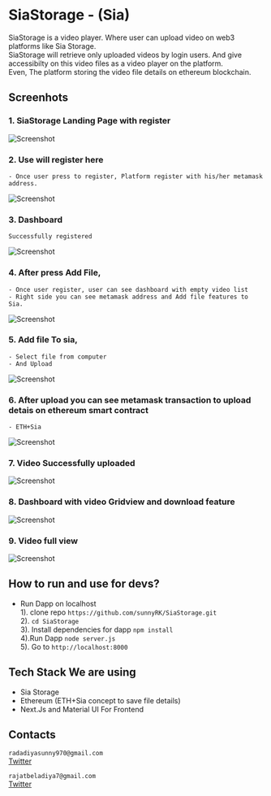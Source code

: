 # SiaStorage - (Sia)

SiaStorage is a video player. Where user can upload video on web3 platforms like Sia Storage.   
SiaStorage will retrieve only uploaded videos by login users. And give accessibilty on this video files as a video player on the platform.  
Even, The platform storing the video file details on ethereum blockchain.  

## Screenhots

### 1. SiaStorage Landing Page with register 
![Screenshot](screenshots/screenshots1.png)

### 2. Use will register here
    - Once user press to register, Platform register with his/her metamask address.
![Screenshot](screenshots/screenshots2.png)

### 3. Dashboard
    Successfully registered
![Screenshot](screenshots/screenshots3.png)

### 4. After press Add File,

    - Once user register, user can see dashboard with empty video list
    - Right side you can see metamask address and Add file features to Sia.
![Screenshot](screenshots/screenshots4.png)

### 5. Add file To sia,

    - Select file from computer
    - And Upload
![Screenshot](screenshots/screenshots5.png)

### 6. After upload you can see metamask transaction to upload detais on ethereum smart contract

    - ETH+Sia
![Screenshot](screenshots/screenshots7.png)

### 7. Video Successfully uploaded
![Screenshot](screenshots/screenshots6.png)

### 8. Dashboard with video Gridview and download feature
![Screenshot](screenshots/screenshots8.png)

### 9. Video full view
![Screenshot](screenshots/screenshots9.png)

## How to run and use for devs?

- Run Dapp on localhost  
1). clone repo `https://github.com/sunnyRK/SiaStorage.git`  
2). `cd SiaStorage`  
3). Install dependencies for dapp `npm install`   
4).Run Dapp `node server.js`  
5). Go to `http://localhost:8000`    



## Tech Stack We are using

  - Sia Storage
  - Ethereum (ETH+Sia concept to save file details)
  - Next.Js and Material UI For Frontend

## Contacts

`radadiyasunny970@gmail.com`  
[Twitter](https://twitter.com/RadadiyaSunny)

`rajatbeladiya7@gmail.com`  
[Twitter](https://twitter.com/rajat_beladiya)